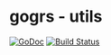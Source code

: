 gogrs - utils
==============

[![GoDoc](https://godoc.org/github.com/toomore/gogrs?status.svg)](https://godoc.org/github.com/toomore/gogrs/utils)
[![Build Status](https://travis-ci.org/toomore/gogrs.svg?branch=master)](https://travis-ci.org/toomore/gogrs)

